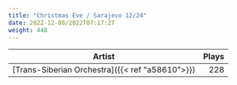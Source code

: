 ```yaml
---
title: "Christmas Eve / Sarajevo 12/24"
date: 2022-12-08/2022T07:17:27
weight: 448
---
```




 Artist | Plays 
----- | -----:
[Trans-Siberian Orchestra]({{< ref "a58610">}}) | 228
